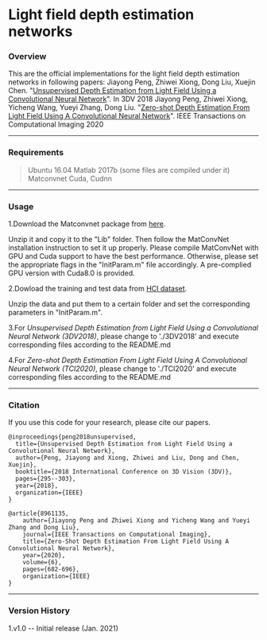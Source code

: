 # Light field depth estimation networks
### Overview

This are the official implementations for the light field depth estimation networks in following papers:
Jiayong Peng, Zhiwei Xiong, Dong Liu, Xuejin Chen. "[Unsupervised Depth Estimation from Light Field Using a Convolutional Neural Network](https://ieeexplore.ieee.org/document/8490980)". In 3DV 2018
Jiayong Peng, Zhiwei Xiong, Yicheng Wang, Yueyi Zhang, Dong Liu. "[Zero-shot Depth Estimation From Light Field Using A Convolutional Neural Network](https://ieeexplore.ieee.org/document/8961135)". IEEE Transactions on Computational Imaging 2020

----

### Requirements
>Ubuntu 16.04
>Matlab 2017b (some files are compiled under it)
>Matconvnet
>Cuda, Cudnn

----

### Usage
1.Download the Matconvnet package from [here](http://www.vlfeat.org/matconvnet/).

Unzip it and copy it to the "Lib" folder. Then follow the MatConvNet installation instruction to set it up properly. Please compile MatConvNet with GPU and Cuda support to have the best performance. Otherwise, please set the appropriate flags in the "InitParam.m" file accordingly. A pre-complied GPU version with Cuda8.0 is provided.

2.Dowload the training and test data from [HCI dataset](http://hci-lightfield.iwr.uni-heidelberg.de/).

Unzip the data and put them to a certain folder and set the corresponding parameters in "InitParam.m".

3.For *Unsupervised Depth Estimation from Light Field Using a Convolutional Neural Network (3DV2018)*, please change to './3DV2018' and execute corresponding files according to the README.md

4.For *Zero-shot Depth Estimation From Light Field Using A Convolutional Neural Network (TCI2020)*, please change to './TCI2020' and execute corresponding files according to the README.md

----

### Citation
If you use this code for your research, please cite our papers.
```
@inproceedings{peng2018unsupervised,
  title={Unsupervised Depth Estimation from Light Field Using a Convolutional Neural Network},
  author={Peng, Jiayong and Xiong, Zhiwei and Liu, Dong and Chen, Xuejin},
  booktitle={2018 International Conference on 3D Vision (3DV)},
  pages={295--303},
  year={2018},
  organization={IEEE}
}
```

```
@article{8961135,
	author={Jiayong Peng and Zhiwei Xiong and Yicheng Wang and Yueyi Zhang and Dong Liu},
	journal={IEEE Transactions on Computational Imaging}, 
	title={Zero-Shot Depth Estimation From Light Field Using A Convolutional Neural Network}, 
	year={2020},
	volume={6},
	pages={682-696},
	organization={IEEE}
}
```

-----

### Version History
1.v1.0 -- Initial release (Jan. 2021)